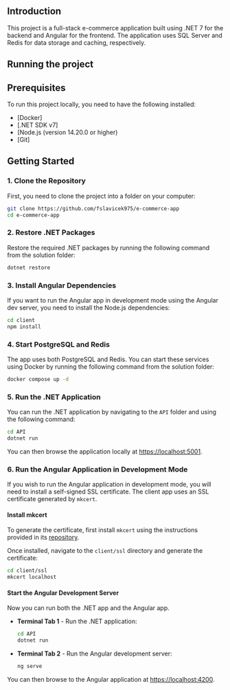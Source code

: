 ## Introduction

This project is a full-stack e-commerce application built using .NET 7 for the backend and Angular for the frontend. The application uses SQL Server and Redis for data storage and caching, respectively.

## Running the project

## Prerequisites

To run this project locally, you need to have the following installed:

- [Docker]
- [.NET SDK v7]
- [Node.js (version 14.20.0 or higher)
- [Git]

## Getting Started

### 1. Clone the Repository

First, you need to clone the project into a folder on your computer:

```sh
git clone https://github.com/fslavicek975/e-commerce-app
cd e-commerce-app
```

### 2. Restore .NET Packages

Restore the required .NET packages by running the following command from the solution folder:

```sh
dotnet restore
```

### 3. Install Angular Dependencies

If you want to run the Angular app in development mode using the Angular dev server, you need to install the Node.js dependencies:

```sh
cd client
npm install
```

### 4. Start PostgreSQL and Redis

The app uses both PostgreSQL and Redis. You can start these services using Docker by running the following command from the solution folder:

```sh
docker compose up -d
```

### 5. Run the .NET Application

You can run the .NET application by navigating to the `API` folder and using the following command:

```sh
cd API
dotnet run
```

You can then browse the application locally at [https://localhost:5001](https://localhost:5001).

### 6. Run the Angular Application in Development Mode

If you wish to run the Angular application in development mode, you will need to install a self-signed SSL certificate. The client app uses an SSL certificate generated by `mkcert`.

#### Install mkcert

To generate the certificate, first install `mkcert` using the instructions provided in its [repository](https://github.com/FiloSottile/mkcert).

Once installed, navigate to the `client/ssl` directory and generate the certificate:

```sh
cd client/ssl
mkcert localhost
```

#### Start the Angular Development Server

Now you can run both the .NET app and the Angular app.

- **Terminal Tab 1** - Run the .NET application:

  ```sh
  cd API
  dotnet run
  ```

- **Terminal Tab 2** - Run the Angular development server:

  ```sh
  ng serve
  ```

You can then browse to the Angular application at [https://localhost:4200](https://localhost:4200).
